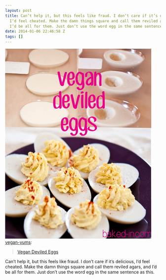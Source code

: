 ```yaml
---
layout: post
title: Can’t help it, but this feels like fraud. I don’t care if it’s delicious,
  I’d feel cheated. Make the damn things square and call them reviled agars, and
  I’d be all for them. Just don’t use the word egg in the same sentence as this.
date: 2014-01-06 22:46:58 Z
tags: []
---
```

![](/media/2014/01/72484001062.png)
[vegan-yums](http://vegan-yums.tumblr.com/post/72479369350/vegan-deviled-eggs):

> [Vegan Deviled Eggs](http://www.baked-in.com/2013/03/25/vegan-deviled-eggs/)

Can’t help it, but this feels like fraud. I don’t care if it’s delicious, I’d feel cheated. Make the damn things square and call them reviled agars, and I’d be all for them. Just don’t use the word egg in the same sentence as this.
